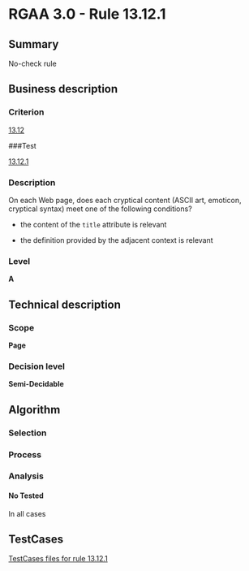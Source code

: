 # RGAA 3.0 -  Rule 13.12.1

## Summary

No-check rule

## Business description

### Criterion

[13.12](http://asqatasun.github.io/RGAA--3.0--EN/RGAA3.0_Criteria_English_version_v1.html#crit-13-12)

###Test

[13.12.1](http://asqatasun.github.io/RGAA--3.0--EN/RGAA3.0_Criteria_English_version_v1.html#test-13-12-1)

### Description
On each Web page,
    does each cryptical content (ASCII art, emoticon,
    cryptical syntax) meet one of the following conditions?
    <ul><li> the content of the <code>title</code> attribute is relevant</li>
  <li> the definition provided by the adjacent context
   is relevant</li>
    </ul> 


### Level

**A**

## Technical description

### Scope

**Page**

### Decision level

**Semi-Decidable**

## Algorithm

### Selection

### Process

### Analysis

#### No Tested 

In all cases









##  TestCases 

[TestCases files for rule 13.12.1](https://gitlab.com/asqatasun/Asqatasun/-/tree/master/rules/rules-rgaa3.0/src/test/resources/testcases/rgaa30/Rgaa30Rule131201/) 


